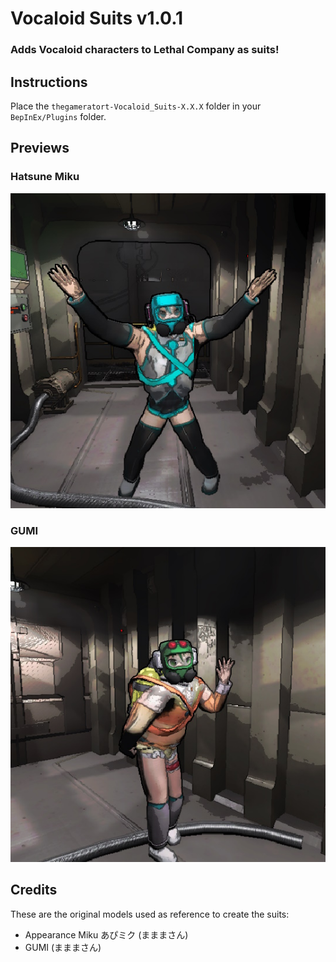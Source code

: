 # Vocaloid Suits v1.0.1
### Adds Vocaloid characters to Lethal Company as suits!

## Instructions
Place the ```thegameratort-Vocaloid_Suits-X.X.X``` folder in your ```BepInEx/Plugins``` folder.

## Previews
### Hatsune Miku
![Hatsune Miku](https://raw.githubusercontent.com/TheGameratorT/Lethal-Company-Vocaloid-Suits/main/preview/hatsune_miku.jpg)

### GUMI
![GUMI](https://raw.githubusercontent.com/TheGameratorT/Lethal-Company-Vocaloid-Suits/main/preview/gumi.jpg)

## Credits
These are the original models used as reference to create the suits:
- Appearance Miku あぴミク (まままさん)
- GUMI (まままさん)
